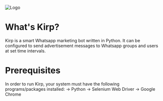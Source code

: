 ![Logo](https://image.ibb.co/fAFoqz/logo.png)
# What's Kirp?
Kirp is a smart Whatsapp marketing bot written in Python. It can be configured to send advertisement messages to Whatsapp groups and users at set time intervals.

# Prerequisites
In order to run Kirp, your system must have the following programs/packages installed:
-> Python
-> Selenium Web Driver
-> Google Chrome
